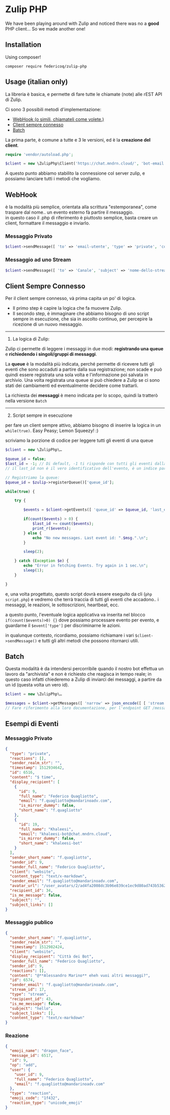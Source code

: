 # Zulip PHP

We have been playing around with Zulip and noticed there was no a **good** PHP client... So we made another one!

## Installation

Using composer!

`composer require federicoq/zulip-php`

## Usage (italian only)

La libreria è basica, e permette di fare tutte le chiamate (note) alle rEST API di Zulip.

Ci sono 3 possibili metodi d'implementazione:

- [WebHook (o simili, chiamateli come volete.)](#webhook)
- [Client sempre connesso](#client-sempre-connesso)
- [Batch](#batch)

La prima parte, è comune a tutte e 3 le versioni, ed è la **creazione del client**.

```php
require 'vendor/autoload.php';

$client = new \ZulipPhp\Client('https://chat.mndrn.cloud/', 'bot-email', 'bot-api-key');
```

A questo punto abbiamo stabilito la connessione col server zulip, e possiamo lanciare tutti i metodi che vogliamo.

WebHook
-------

è la modalità più semplice, orientata alla scrittura "estemporanea", come traspare dal nome.. un evento esterno fà partire il messaggio.  
in questo caso il .php di riferimento è piuttosto semplice, basta creare un client, formattare il messaggio e inviarlo.

### Messaggio Privato

```php
$client->sendMessage([ 'to' => 'email-utente', 'type' => 'private', 'content' => "Messaggio!" ]);
```

### Messaggio ad uno Stream

```php
$client->sendMessage([ 'to' => 'Canale', 'subject' => 'nome-dello-stream', 'type' => 'stream', 'content' => "Messaggio!" ]);
```

Client Sempre Connesso
----------------------

Per il client sempre connesso, và prima capita un po' di logica.

- Il primo step è capire la logica che fa muovere Zulip.
- Il secondo step, è immaginare che abbiamo bisogno di uno script sempre in esecuzione, che sia in ascolto continuo, per percepire la ricezione di un nuovo messaggio.

---

1) La logica di Zulip:

Zulip ci permette di leggere i messaggi in due modi: **registrando una queue** e **richiedendo i singoli/gruppi di messaggi**.  

La **queue** è la modalità più indicata, perché permette di ricevere tutti gli eventi che sono accaduti a partire dalla sua registrazione; non scade e può quindi essere registrata una sola volta e l'informazione poi salvata in archivio. Una volta registrata una queue si può chiedere a Zulip se ci sono stati dei cambiamenti ed eventualmente decidere come trattarli.

La richiesta dei **messaggi** è meno indicata per lo scopo, quindi la tratterò nella versione `Batch`

---

2) Script sempre in esecuzione

per fare un client sempre attivo, abbiamo bisogno di inserire la logica in un `while(true)`. Easy Peasy; Lemon Squeezy! :)

scriviamo la porzione di codice per leggere tutti gli eventi di una queue

```php
$client = new \ZulipPhp\…

$queue_id = false;
$last_id = -1; // Di default, -1 ti risponde con tutti gli eventi dalla creazione della queue.
// il last_id non è il vero identificativo dell'evento, è un indice parziale a partire dalla nascita della query (-1, 0, 1, 2, 3, …)

// Registriamo la queue:
$queue_id = $zulip->registerQueue()['queue_id'];

while(true) {

	try {

		$events = $client->getEvents([ 'queue_id' => $queue_id, 'last_event_id' => $last_id, 'dont_block' => 'false']);

		if(count($events) > 0) {
			$last_id += count($events);
			print_r($events);
		} else {
			echo "No new messages. Last event id: ".$msg.".\n";
		}

		sleep(2);

	} catch (Exception $e) {
		echo "Error in fetching Events. Try again in 1 sec.\n";
		sleep(1);
	}

}
```

e, una volta progettato, questo script dovrà essere eseguito da cli (`php script.php`) e vedremo che terrà traccia di tutti gli eventi che accadono.. i messaggi, le reazioni, le sottoscrizioni, heartbeat, ecc.

a questo punto, l'eventuale logica applicativa va inserita nel blocco `if(count($events)>0) {}` dove possiamo processare evento per evento, e guardarne il `$event['type']` per discriminarne le azioni.

in qualunque contesto, ricordiamo, possiamo richiamare i vari `$client->sendMessage()` e tutti gli altri metodi che possono ritornarci utili.

Batch
-----

Questa modalità è da intendersi percorribile quando il nostro bot effettua un lavoro da "archivista" e non è richiesto che reagisca in tempo reale; in questo caso infatti chiederemo a Zulip di inviarci dei messaggi, a partire da un id (questa volta un vero id).

```php
$client = new \ZulipPhp\…

$messages = $client->getMessages([ 'narrow' => json_encode([ [ 'stream', 'NomeStream' ] ]), 'had_error_retry' => 'false', 'anchor' => 0, 'num_before' => 1, 'num_after' => 5]);
// Fare riferimento alla loro documentazione, per l'endpoint GET /messages
```

Esempi di Eventi
----------------

### Messaggio Privato
```json
{
  "type": "private",
  "reactions": [],
  "sender_realm_str": "",
  "timestamp": 1512934642,
  "id": 6516,
  "content": "$ time",
  "display_recipient": [
    {
      "id": 9,
      "full_name": "Federico Quagliotto",
      "email": "f.quagliotto@mandarinoadv.com",
      "is_mirror_dummy": false,
      "short_name": "f.quagliotto"
    },
    {
      "id": 19,
      "full_name": "Khaleesi",
      "email": "khaleesi-bot@chat.mndrn.cloud",
      "is_mirror_dummy": false,
      "short_name": "khaleesi-bot"
    }
  ],
  "sender_short_name": "f.quagliotto",
  "sender_id": 9,
  "sender_full_name": "Federico Quagliotto",
  "client": "website",
  "content_type": "text/x-markdown",
  "sender_email": "f.quagliotto@mandarinoadv.com",
  "avatar_url": "/user_avatars/2/ad4fa2008dc3b96e839ce1ec9d80ad743b5362c2.png?x=x&version=2",
  "recipient_id": 34,
  "is_me_message": false,
  "subject": "",
  "subject_links": []
}
```

### Messaggio publico
```json
{
  "sender_short_name": "f.quagliotto",
  "sender_realm_str": "",
  "timestamp": 1512982424,
  "client": "website",
  "display_recipient": "Città dei Bot",
  "sender_full_name": "Federico Quagliotto",
  "sender_id": 9,
  "reactions": [],
  "content": "@**Alessandro Marino** eheh vuoi altri messaggi?",
  "id": 6574,
  "sender_email": "f.quagliotto@mandarinoadv.com",
  "stream_id": 17,
  "type": "stream",
  "recipient_id": 43,
  "is_me_message": false,
  "subject": "hello",
  "subject_links": [],
  "content_type": "text/x-markdown"
}
```

### Reazione
```json
{
  "emoji_name": "dragon_face",
  "message_id": 6517,
  "id": 9,
  "op": "add",
  "user": {
    "user_id": 9,
    "full_name": "Federico Quagliotto",
    "email": "f.quagliotto@mandarinoadv.com"
  },
  "type": "reaction",
  "emoji_code": "1f432",
  "reaction_type": "unicode_emoji"
}
```
